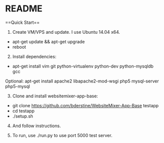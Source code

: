 # README #

==Quick Start==

1. Create VM/VPS and update. I use Ubuntu 14.04 x64.

* apt-get update && apt-get upgrade
* reboot

2. Install dependencies:

* apt-get install vim git python-virtualenv python-dev python-mysqldb gcc

Optional: apt-get install apache2 libapache2-mod-wsgi php5 mysql-server php5-mysql

3. Clone and install websitemixer-app-base:

* git clone https://github.com/bderstine/WebsiteMixer-App-Base testapp
* cd testapp
* ./setup.sh

4. And follow instructions.

5. To run, use ./run.py to use port 5000 test server.

